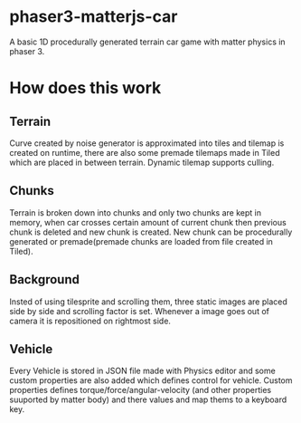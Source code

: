 # phaser3-matterjs-car

A basic 1D procedurally generated terrain car game with matter physics in phaser 3.

# How does this work

## Terrain
Curve created by noise generator is approximated into tiles and tilemap is created on runtime, there are also some premade tilemaps made in Tiled which are placed in between terrain.
Dynamic tilemap supports culling.

## Chunks
Terrain is broken down into chunks and only two chunks are kept in memory, when car crosses certain amount of current chunk then previous chunk is deleted and new chunk is created.
New chunk can be procedurally generated or premade(premade chunks are loaded from file created in Tiled).

## Background
Insted of using tilesprite and scrolling them, three static images are placed side by side and scrolling factor is set.
Whenever a image goes out of camera it is repositioned on rightmost side.

## Vehicle
Every Vehicle is stored in JSON file made with Physics editor and some custom properties are also added which defines control for vehicle.
Custom properties defines torque/force/angular-velocity (and other properties suuported by matter body) and there values and map thems to a keyboard key.

